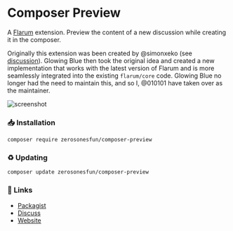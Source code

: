 # Composer Preview

A [Flarum](http://flarum.org) extension. Preview the content of a new discussion while creating it in the composer.

Originally this extension was been created by @simonxeko (see [discussion](https://discuss.flarum.org/d/22636-preview-discussion-post-wip)). Glowing Blue then took the original idea and created a new implementation that works with the latest version of Flarum and is more seamlessly integrated into the existing `flarum/core` code. Glowing Blue no longer had the need to maintain this, and so I, @010101 have taken over as the maintainer.

![screenshot](https://user-images.githubusercontent.com/36635329/107345571-ffefba80-6ac3-11eb-9a22-03d313877630.png)

### 📥 Installation

```sh
composer require zerosonesfun/composer-preview
```

### ♻ Updating

```sh
composer update zerosonesfun/composer-preview
```

### 🔗 Links

- [Packagist](https://packagist.org/packages/zerosonesfun/composer-preview)
- [Discuss](https://discuss.flarum.org/d/26172-composer-preview)
- [Website](https://www.wilcosky.com)